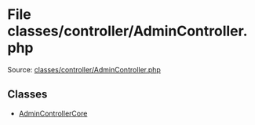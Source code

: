 File classes/controller/AdminController.php
=========

Source: [classes/controller/AdminController.php](https://github.com/PrestaShop/PrestaShop/blob/1.5.0.15/classes/controller/AdminController.php)


Classes
-------

* [AdminControllerCore](class.AdminControllerCore.md)

